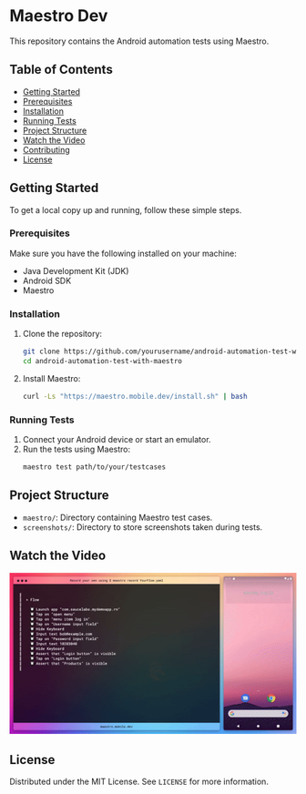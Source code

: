# Maestro Dev

This repository contains the Android automation tests using Maestro.

## Table of Contents
- [Getting Started](#getting-started)
- [Prerequisites](#prerequisites)
- [Installation](#installation)
- [Running Tests](#running-tests)
- [Project Structure](#project-structure)
- [Watch the Video](#watch-the-video)
- [Contributing](#contributing)
- [License](#license)

## Getting Started

To get a local copy up and running, follow these simple steps.

### Prerequisites

Make sure you have the following installed on your machine:
- Java Development Kit (JDK)
- Android SDK
- Maestro

### Installation

1. Clone the repository:
    ```sh
    git clone https://github.com/yourusername/android-automation-test-with-maestro.git
    cd android-automation-test-with-maestro
    ```

2. Install Maestro:
    ```sh
    curl -Ls "https://maestro.mobile.dev/install.sh" | bash
    ```

### Running Tests

1. Connect your Android device or start an emulator.
2. Run the tests using Maestro:
    ```sh
    maestro test path/to/your/testcases
    ```

## Project Structure

- `maestro/`: Directory containing Maestro test cases.
- `screenshots/`: Directory to store screenshots taken during tests.

## Watch the Video
![Demo Aplikasi](source/gif/maestro-record.gif)

## License

Distributed under the MIT License. See `LICENSE` for more information.
